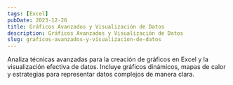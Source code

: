 ```yaml
---
tags: [Excel]
pubDate: 2023-12-26
title: Gráficos Avanzados y Visualización de Datos
description: Gráficos Avanzados y Visualización de Datos
slug: graficos-avanzados-y-visualizacion-de-datos
---
```

Analiza técnicas avanzadas para la creación de gráficos en Excel y la visualización efectiva de datos. Incluye gráficos dinámicos, mapas de calor y estrategias para representar datos complejos de manera clara.